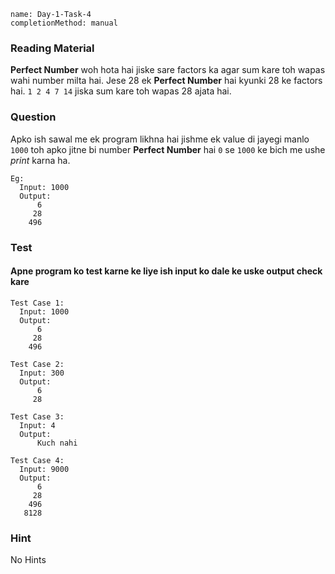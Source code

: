 ```ngMeta
name: Day-1-Task-4
completionMethod: manual
```

### Reading Material
**Perfect Number** woh hota hai jiske sare factors ka agar sum kare toh wapas wahi number milta hai.
Jese 28 ek **Perfect Number** hai kyunki 28 ke factors hai.
`1 2 4 7 14` jiska sum kare toh wapas 28 ajata hai.

### Question
Apko ish sawal me ek program likhna hai jishme ek value di jayegi manlo `1000` toh apko jitne bi number **Perfect Number** hai `0` se `1000` ke bich me ushe *print* karna ha.

```
Eg:
  Input: 1000
  Output:
      6
     28
    496

```

### Test
#### Apne program ko test karne ke liye ish input ko dale ke uske output check kare

```
Test Case 1:
  Input: 1000
  Output:
      6
     28
    496

```

```
Test Case 2:
  Input: 300
  Output:
      6
     28
```

```
Test Case 3:
  Input: 4
  Output:
      Kuch nahi
```

```
Test Case 4:
  Input: 9000
  Output:
      6
     28
    496
   8128
```

### Hint
No Hints
<!-- factor nikalne keh liye app `%` ka sign use karsakte ho. -->
